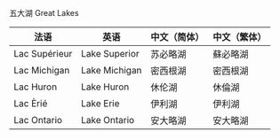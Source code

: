 五大湖 Great Lakes

| 法语            | 英语            | 中文（简体） | 中文（繁体） |
|---------------|---------------|--------|--------|
| Lac Supérieur | Lake Superior | 苏必略湖   | 蘇必略湖   |
| Lac Michigan  | Lake Michigan | 密西根湖   | 密西根湖   |
| Lac Huron     | Lake Huron    | 休伦湖    | 休倫湖    |
| Lac Èrié      | Lake Erie     | 伊利湖    | 伊利湖    |
| Lac Ontario   | Lake Ontario  | 安大略湖   | 安大略湖   |
